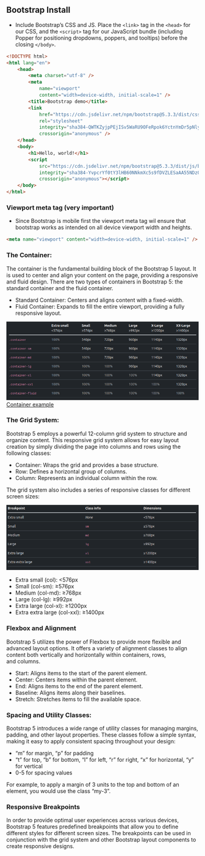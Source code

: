 ## Bootstrap Install

-   Include Bootstrap’s CSS and JS. Place the `<link>` tag in the `<head>` for our CSS, and the `<script>` tag for our JavaScript bundle (including Popper for positioning dropdowns, poppers, and tooltips) before the closing `</body>`.

```html
<!DOCTYPE html>
<html lang="en">
	<head>
		<meta charset="utf-8" />
		<meta
			name="viewport"
			content="width=device-width, initial-scale=1" />
		<title>Bootstrap demo</title>
		<link
			href="https://cdn.jsdelivr.net/npm/bootstrap@5.3.3/dist/css/bootstrap.min.css"
			rel="stylesheet"
			integrity="sha384-QWTKZyjpPEjISv5WaRU9OFeRpok6YctnYmDr5pNlyT2bRjXh0JMhjY6hW+ALEwIH"
			crossorigin="anonymous" />
	</head>
	<body>
		<h1>Hello, world!</h1>
		<script
			src="https://cdn.jsdelivr.net/npm/bootstrap@5.3.3/dist/js/bootstrap.bundle.min.js"
			integrity="sha384-YvpcrYf0tY3lHB60NNkmXc5s9fDVZLESaAA55NDzOxhy9GkcIdslK1eN7N6jIeHz"
			crossorigin="anonymous"></script>
	</body>
</html>
```

### Viewport meta tag (very important)

-   Since Bootstrap is mobile first the viewport meta tag wil ensure that bootstrap works as intended on all device
    viewport width and heights.

```html
<meta name="viewport" content="width=device-width, initial-scale=1" />
```

### The Container:

The container is the fundamental building block of the Bootstrap 5 layout. It is used to center and align your content on the page, providing a responsive and fluid design. There are two types of containers in Bootstrap 5: the standard container and the fluid container.

-   Standard Container: Centers and aligns content with a fixed-width.
-   Fluid Container: Expands to fill the entire viewport, providing a fully responsive layout.

![alt text](grid-system.png)
[Container example](https://getbootstrap.com/docs/5.3/examples/grid/#containers)

### The Grid System:

Bootstrap 5 employs a powerful 12-column grid system to structure and organize content. This responsive grid system allows for easy layout creation by simply dividing the page into columns and rows using the following classes:

-   Container: Wraps the grid and provides a base structure.
-   Row: Defines a horizontal group of columns.
-   Column: Represents an individual column within the row.

The grid system also includes a series of responsive classes for different screen sizes:

![alt text](breakp.png)

-   Extra small (col): <576px
-   Small (col-sm): ≥576px
-   Medium (col-md): ≥768px
-   Large (col-lg): ≥992px
-   Extra large (col-xl): ≥1200px
-   Extra extra large (col-xxl): ≥1400px

### Flexbox and Alignment

Bootstrap 5 utilizes the power of Flexbox to provide more flexible and advanced layout options. It offers a variety of alignment classes to align content both vertically and horizontally within containers, rows, and columns.

-   Start: Aligns items to the start of the parent element.
-   Center: Centers items within the parent element.
-   End: Aligns items to the end of the parent element.
-   Baseline: Aligns items along their baselines.
-   Stretch: Stretches items to fill the available space.

### Spacing and Utility Classes:

Bootstrap 5 introduces a wide range of utility classes for managing margins, padding, and other layout properties. These classes follow a simple syntax, making it easy to apply consistent spacing throughout your design:

-   “m” for margin, “p” for padding
-   “t” for top, “b” for bottom, “l” for left, “r” for right, “x” for horizontal, “y” for vertical
-   0-5 for spacing values

For example, to apply a margin of 3 units to the top and bottom of an element, you would use the class “my-3”.

### Responsive Breakpoints

In order to provide optimal user experiences across various devices, Bootstrap 5 features predefined breakpoints that allow you to define different styles for different screen sizes. The breakpoints can be used in conjunction with the grid system and other Bootstrap layout components to create responsive designs.
